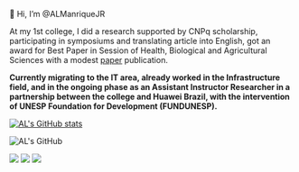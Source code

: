 👋 Hi, I’m @ALManriqueJR

At my 1st college, I did a research supported by CNPq scholarship, participating in symposiums and translating article into English, got an award for Best Paper in Session of Health, Biological and Agricultural Sciences with a modest [paper](http://bt.fatecsp.br/media/bulletins/bt48v2.pdf) publication.

**Currently migrating to the IT area, already worked in the Infrastructure field, and in the ongoing phase as an Assistant Instructor Researcher in a partnership between the college and Huawei Brazil, with the intervention of UNESP Foundation for Development (FUNDUNESP).**


[![AL's GitHub stats](https://github-readme-stats.vercel.app/api?username=ALManriqueJR)](https://github.com/ALManriqueJR/github-readme-stats)


![AL's GitHub](https://readme-typing-svg.demolab.com?font=Montserrat&pause=5000&color=B6DCF7&random=false&width=435&lines=Contact+Me++%3E%3E%3E%3E+)

<a href="linkedin.com/in/al-manrique-jr/" rel="nofollow"><img src="https://camo.githubusercontent.com/1fb28218088b45b065a7445cafa9d5f027a657f17cb4f8b3a9472b1f59952949/68747470733a2f2f696d672e736869656c64732e696f2f62616467652f2d4c696e6b6564496e2d2532333030373742353f7374796c653d666f722d7468652d6261646765266c6f676f3d6c696e6b6564696e266c6f676f436f6c6f723d7768697465" data-canonical-src="https://img.shields.io/badge/-LinkedIn-%230077B5?style=for-the-badge&amp;logo=linkedin&amp;logoColor=white" style="max-width: 100%;"></a>
  <a href="mailto:alessandromanriquejunior@gmail.com"><img src="https://camo.githubusercontent.com/3f3a28cce40a1f01e5420a4d35b62542b0d78e38f03fbb75746873b8b68a58df/68747470733a2f2f696d672e736869656c64732e696f2f62616467652f2d476d61696c2d2532333333333f7374796c653d666f722d7468652d6261646765266c6f676f3d676d61696c266c6f676f436f6c6f723d7768697465" data-canonical-src="https://img.shields.io/badge/-Gmail-%23333?style=for-the-badge&amp;logo=gmail&amp;logoColor=white" style="max-width: 100%;"></a>
  <a href="https://stackoverflow.com/users/18320272/almanriquejr" rel="nofollow"><img src="https://camo.githubusercontent.com/0ef897a4df76c23a48d1c1965b131b5795b8a0d32ff305ef79c107c2d6bc8ce6/68747470733a2f2f696d672e736869656c64732e696f2f62616467652f537461636b5f4f766572666c6f772d4645374131363f7374796c653d666f722d7468652d6261646765266c6f676f3d737461636b2d6f766572666c6f77266c6f676f436f6c6f723d7768697465" data-canonical-src="https://img.shields.io/badge/Stack_Overflow-FE7A16?style=for-the-badge&amp;logo=stack-overflow&amp;logoColor=white" style="max-width: 100%;"></a> 
